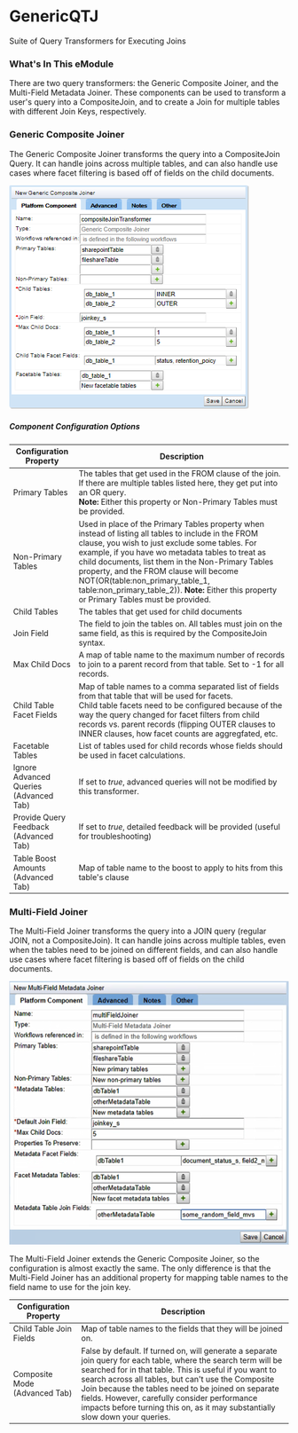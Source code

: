 # GenericQTJ
Suite of Query Transformers for Executing Joins

### What's In This eModule
There are two query transformers: the Generic Composite Joiner, and the Multi-Field Metadata Joiner. These components can be used to transform a user's query into a CompositeJoin, and to create a Join for multiple tables with different Join Keys, respectively. 

### Generic Composite Joiner
The Generic Composite Joiner transforms the query into a CompositeJoin Query. It can handle joins across multiple tables, and can also handle use cases where facet filtering is based off of fields on the child documents. 

![Generic Composite Joiner](https://github.com/attivio/GenericQTJ/blob/master/screenshots/generic_composite_joiner_config_2.PNG)

##### Component Configuration Options

| Configuration Property | Description |
| --- | --- |
| Primary Tables | The tables that get used in the FROM clause of the join. If there are multiple tables listed here, they get put into an OR query. <br> **Note:** Either this property or Non-Primary Tables must be provided. |
| Non-Primary Tables | Used in place of the Primary Tables property when instead of listing all tables to include in the FROM clause, you wish to just exclude some tables. For example, if you have wo metadata tables to treat as child documents, list them in the Non-Primary Tables property, and the FROM clause will become NOT(OR(table:non_primary_table_1, table:non_primary_table_2)). **Note:** Either this property or Primary Tables must be provided. |  |
| Child Tables | The tables that get used for child documents |
| Join Field | The field to join the tables on. All tables must join on the same field, as this is required by the CompositeJoin syntax. |
| Max Child Docs | A map of table name to the maximum number of records to join to a parent record from that table. Set to -1 for all records. |
| Child Table Facet Fields | Map of table names to a comma separated list of fields from that table that will be used for facets. <br> Child table facets need to be configured because of the way the query changed for facet filters from child records vs. parent records (flipping OUTER clauses to INNER clauses, how facet counts are aggregfated, etc. |
| Facetable Tables | List of tables used for child records whose fields should be used in facet calculations. |
| Ignore Advanced Queries (Advanced Tab) | If set to *true*, advanced queries will not be modified by this transformer.  |
| Provide Query Feedback (Advanced Tab) | If set to *true*, detailed feedback will be provided (useful for troubleshooting) |
| Table Boost Amounts (Advanced Tab) | Map of table name to the boost to apply to hits from this table's clause |

### Multi-Field Joiner
The Multi-Field Joiner transforms the query into a JOIN query (regular JOIN, not a CompositeJoin). It can handle joins across multiple tables, even when the tables need to be joined on different fields, and can also handle use cases where facet filtering is based off of fields on the child documents. 

![Multi-Field Joiner](https://github.com/attivio/GenericQTJ/blob/master/screenshots/multifield_joiner_config_1.PNG)

The Multi-Field Joiner extends the Generic Composite Joiner, so the configuration is almost exactly the same. The only difference is that the Multi-Field Joiner has an additional property for mapping table names to the field name to use for the join key. 

| Configuration Property | Description |
| --- | --- |
| Child Table Join Fields | Map of table names to the fields that they will be joined on. |
| Composite Mode (Advanced Tab) | False by default. If turned on, will generate a separate join query for each table, where the search term will be searched for in that table. This is useful if you want to search across all tables, but can't use the Composite Join because the tables need to be joined on separate fields. However, carefully consider performance impacts before turning this on, as it may substantially slow down your queries. |

